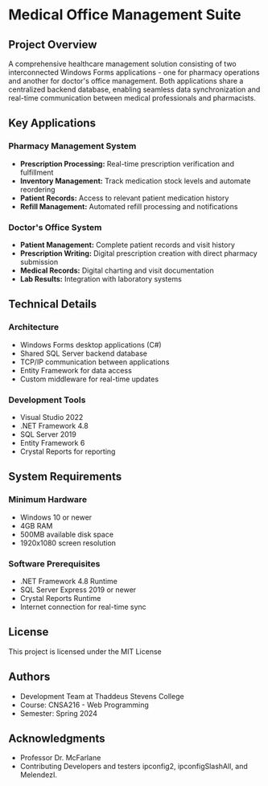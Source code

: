 # Medical Office Management Suite

## Project Overview
A comprehensive healthcare management solution consisting of two interconnected Windows Forms applications - one for pharmacy operations and another for doctor's office management. Both applications share a centralized backend database, enabling seamless data synchronization and real-time communication between medical professionals and pharmacists.

## Key Applications

### Pharmacy Management System
- **Prescription Processing:** Real-time prescription verification and fulfillment
- **Inventory Management:** Track medication stock levels and automate reordering
- **Patient Records:** Access to relevant patient medication history
- **Refill Management:** Automated refill processing and notifications

### Doctor's Office System
- **Patient Management:** Complete patient records and visit history
- **Prescription Writing:** Digital prescription creation with direct pharmacy submission
- **Medical Records:** Digital charting and visit documentation
- **Lab Results:** Integration with laboratory systems

## Technical Details

### Architecture
- Windows Forms desktop applications (C#)
- Shared SQL Server backend database
- TCP/IP communication between applications
- Entity Framework for data access
- Custom middleware for real-time updates

### Development Tools
- Visual Studio 2022
- .NET Framework 4.8
- SQL Server 2019
- Entity Framework 6
- Crystal Reports for reporting

## System Requirements

### Minimum Hardware
- Windows 10 or newer
- 4GB RAM
- 500MB available disk space
- 1920x1080 screen resolution

### Software Prerequisites
- .NET Framework 4.8 Runtime
- SQL Server Express 2019 or newer
- Crystal Reports Runtime
- Internet connection for real-time sync

## License
This project is licensed under the MIT License

## Authors
- Development Team at Thaddeus Stevens College
- Course: CNSA216 - Web Programming
- Semester: Spring 2024

## Acknowledgments
- Professor Dr. McFarlane
- Contributing Developers and testers ipconfig2, ipconfigSlashAll, and MelendezI.
